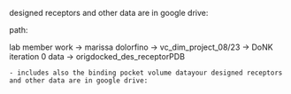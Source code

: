 designed receptors and other data are in google drive:

path: 

lab member work -> marissa dolorfino -> vc_dim_project_08/23 -> DoNK iteration 0 data -> origdocked_des_receptorPDB

	- includes also the binding pocket volume datayour designed receptors and other data are in google drive:

